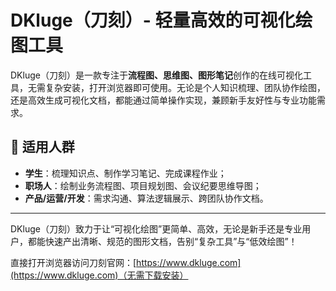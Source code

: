 # DKluge（刀刻）- 轻量高效的可视化绘图工具
DKluge（刀刻）是一款专注于**流程图、思维图、图形笔记**创作的在线可视化工具，无需复杂安装，打开浏览器即可使用。无论是个人知识梳理、团队协作绘图，还是高效生成可视化文档，都能通过简单操作实现，兼顾新手友好性与专业功能需求。


## 📌 适用人群
- **学生**：梳理知识点、制作学习笔记、完成课程作业；
- **职场人**：绘制业务流程图、项目规划图、会议纪要思维导图；
- **产品/运营/开发**：需求沟通、算法逻辑展示、跨团队协作文档。


---

DKluge（刀刻）致力于让“可视化绘图”更简单、高效，无论是新手还是专业用户，都能快速产出清晰、规范的图形文档，告别“复杂工具”与“低效绘图”！

直接打开浏览器访问刀刻官网：[https://www.dkluge.com](https://www.dkluge.com)（无需下载安装）
